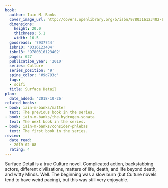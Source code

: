 ```yaml
---
book:
  author: Iain M. Banks
  cover_image_url: http://covers.openlibrary.org/b/isbn/9780316123402-L.jpg
  dimensions:
    height: 20.0
    thickness: 5.1
    width: 16.5
  goodreads: '7937744'
  isbn10: '0316123404'
  isbn13: '9780316123402'
  pages: 627
  publication_year: '2010'
  series: Culture
  series_position: '9'
  spine_color: '#9d793c'
  tags:
  - scifi
  title: Surface Detail
plan:
  date_added: '2018-10-26'
related_books:
- book: iain-m-banks/matter
  text: The previous book in the series.
- book: iain-m-banks/the-hydrogen-sonata
  text: The next book in the series.
- book: iain-m-banks/consider-phlebas
  text: The first book in the series.
review:
  date_read:
  - 2019-02-08
  rating: 4
---
```


Surface Detail is a true Culture novel. Complicated action, backstabbing actors, different civilisations, matters of
life, death, and life beyond death, and witty Minds. Well. The beginning was a slow burn (but Culture novels tend to
have weird pacing), but this was still very enjoyable.
